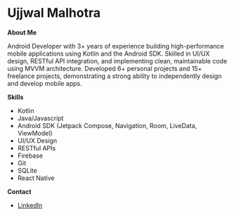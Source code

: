 # Ujjwal Malhotra

**About Me**

Android Developer with 3+ years of experience building high-performance mobile applications using Kotlin and the Android SDK. Skilled in UI/UX design, RESTful API integration, and implementing clean, maintainable code using MVVM architecture. Developed 6+ personal projects and 15+ freelance projects, demonstrating a strong ability to independently design and develop mobile apps.


**Skills**

* Kotlin
* Java/Javascript
* Android SDK (Jetpack Compose, Navigation, Room, LiveData, ViewModel)
* UI/UX Design
* RESTful APIs
* Firebase
* Git
* SQLite
* React Native

**Contact**

* [LinkedIn](https://www.linkedin.com/in/ujjwal-malhotra10)
